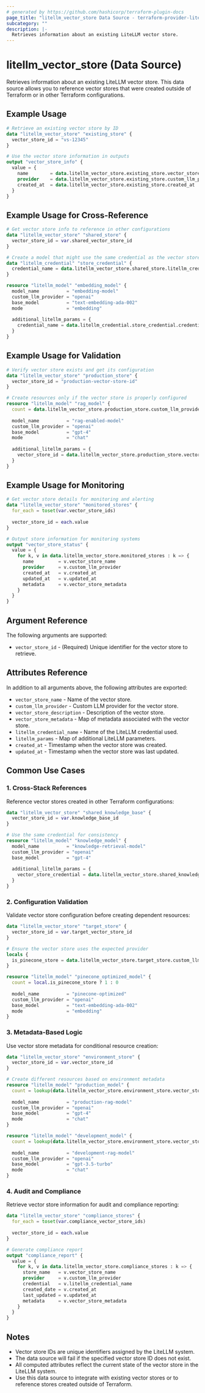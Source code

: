 ```yaml
---
# generated by https://github.com/hashicorp/terraform-plugin-docs
page_title: "litellm_vector_store Data Source - terraform-provider-litellm"
subcategory: ""
description: |-
  Retrieves information about an existing LiteLLM vector store.
---
```


# litellm_vector_store (Data Source)

Retrieves information about an existing LiteLLM vector store. This data source allows you to reference vector stores that were created outside of Terraform or in other Terraform configurations.

## Example Usage

```terraform
# Retrieve an existing vector store by ID
data "litellm_vector_store" "existing_store" {
  vector_store_id = "vs-12345"
}

# Use the vector store information in outputs
output "vector_store_info" {
  value = {
    name        = data.litellm_vector_store.existing_store.vector_store_name
    provider    = data.litellm_vector_store.existing_store.custom_llm_provider
    created_at  = data.litellm_vector_store.existing_store.created_at
  }
}
```

## Example Usage for Cross-Reference

```terraform
# Get vector store info to reference in other configurations
data "litellm_vector_store" "shared_store" {
  vector_store_id = var.shared_vector_store_id
}

# Create a model that might use the same credential as the vector store
data "litellm_credential" "store_credential" {
  credential_name = data.litellm_vector_store.shared_store.litellm_credential_name
}

resource "litellm_model" "embedding_model" {
  model_name          = "embedding-model"
  custom_llm_provider = "openai"
  base_model          = "text-embedding-ada-002"
  mode                = "embedding"
  
  additional_litellm_params = {
    credential_name = data.litellm_credential.store_credential.credential_name
  }
}
```

## Example Usage for Validation

```terraform
# Verify vector store exists and get its configuration
data "litellm_vector_store" "production_store" {
  vector_store_id = "production-vector-store-id"
}

# Create resources only if the vector store is properly configured
resource "litellm_model" "rag_model" {
  count = data.litellm_vector_store.production_store.custom_llm_provider == "pinecone" ? 1 : 0
  
  model_name          = "rag-enabled-model"
  custom_llm_provider = "openai"
  base_model          = "gpt-4"
  mode                = "chat"
  
  additional_litellm_params = {
    vector_store_id = data.litellm_vector_store.production_store.vector_store_id
  }
}
```

## Example Usage for Monitoring

```terraform
# Get vector store details for monitoring and alerting
data "litellm_vector_store" "monitored_stores" {
  for_each = toset(var.vector_store_ids)
  
  vector_store_id = each.value
}

# Output store information for monitoring systems
output "vector_store_status" {
  value = {
    for k, v in data.litellm_vector_store.monitored_stores : k => {
      name         = v.vector_store_name
      provider     = v.custom_llm_provider
      created_at   = v.created_at
      updated_at   = v.updated_at
      metadata     = v.vector_store_metadata
    }
  }
}
```

## Argument Reference

The following arguments are supported:

* `vector_store_id` - (Required) Unique identifier for the vector store to retrieve.

## Attributes Reference

In addition to all arguments above, the following attributes are exported:

* `vector_store_name` - Name of the vector store.
* `custom_llm_provider` - Custom LLM provider for the vector store.
* `vector_store_description` - Description of the vector store.
* `vector_store_metadata` - Map of metadata associated with the vector store.
* `litellm_credential_name` - Name of the LiteLLM credential used.
* `litellm_params` - Map of additional LiteLLM parameters.
* `created_at` - Timestamp when the vector store was created.
* `updated_at` - Timestamp when the vector store was last updated.

## Common Use Cases

### 1. Cross-Stack References
Reference vector stores created in other Terraform configurations:

```terraform
data "litellm_vector_store" "shared_knowledge_base" {
  vector_store_id = var.knowledge_base_id
}

# Use the same credential for consistency
resource "litellm_model" "knowledge_model" {
  model_name          = "knowledge-retrieval-model"
  custom_llm_provider = "openai"
  base_model          = "gpt-4"
  
  additional_litellm_params = {
    vector_store_credential = data.litellm_vector_store.shared_knowledge_base.litellm_credential_name
  }
}
```

### 2. Configuration Validation
Validate vector store configuration before creating dependent resources:

```terraform
data "litellm_vector_store" "target_store" {
  vector_store_id = var.target_vector_store_id
}

# Ensure the vector store uses the expected provider
locals {
  is_pinecone_store = data.litellm_vector_store.target_store.custom_llm_provider == "pinecone"
}

resource "litellm_model" "pinecone_optimized_model" {
  count = local.is_pinecone_store ? 1 : 0
  
  model_name          = "pinecone-optimized"
  custom_llm_provider = "openai"
  base_model          = "text-embedding-ada-002"
  mode                = "embedding"
}
```

### 3. Metadata-Based Logic
Use vector store metadata for conditional resource creation:

```terraform
data "litellm_vector_store" "environment_store" {
  vector_store_id = var.vector_store_id
}

# Create different resources based on environment metadata
resource "litellm_model" "production_model" {
  count = lookup(data.litellm_vector_store.environment_store.vector_store_metadata, "environment", "") == "production" ? 1 : 0
  
  model_name          = "production-rag-model"
  custom_llm_provider = "openai"
  base_model          = "gpt-4"
  mode                = "chat"
}

resource "litellm_model" "development_model" {
  count = lookup(data.litellm_vector_store.environment_store.vector_store_metadata, "environment", "") == "development" ? 1 : 0
  
  model_name          = "development-rag-model"
  custom_llm_provider = "openai"
  base_model          = "gpt-3.5-turbo"
  mode                = "chat"
}
```

### 4. Audit and Compliance
Retrieve vector store information for audit and compliance reporting:

```terraform
data "litellm_vector_store" "compliance_stores" {
  for_each = toset(var.compliance_vector_store_ids)
  
  vector_store_id = each.value
}

# Generate compliance report
output "compliance_report" {
  value = {
    for k, v in data.litellm_vector_store.compliance_stores : k => {
      store_name   = v.vector_store_name
      provider     = v.custom_llm_provider
      credential   = v.litellm_credential_name
      created_date = v.created_at
      last_updated = v.updated_at
      metadata     = v.vector_store_metadata
    }
  }
}
```

## Notes

* Vector store IDs are unique identifiers assigned by the LiteLLM system.
* The data source will fail if the specified vector store ID does not exist.
* All computed attributes reflect the current state of the vector store in the LiteLLM system.
* Use this data source to integrate with existing vector stores or to reference stores created outside of Terraform.
